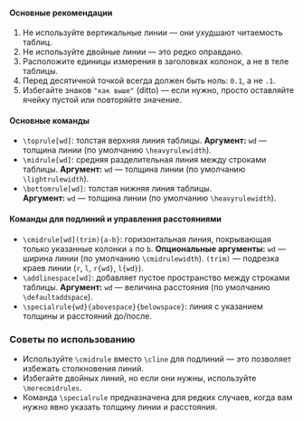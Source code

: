 #### Основные рекомендации

1. Не используйте вертикальные линии — они ухудшают читаемость таблиц.
2. Не используйте двойные линии — это редко оправдано.
3. Расположите единицы измерения в заголовках колонок, а не в теле таблицы.
4. Перед десятичной точкой всегда должен быть ноль: `0.1`, а не `.1`.
5. Избегайте знаков `"как выше"` (ditto) — если нужно, просто оставляйте ячейку пустой или повторяйте значение.

#### Основные команды

- `\toprule[wd]`: толстая верхняя линия таблицы. 
  **Аргумент:** `wd` — толщина линии (по умолчанию `\heavyrulewidth`).
- `\midrule[wd]`: средняя разделительная линия между строками таблицы. 
  **Аргумент:** `wd` — толщина линии (по умолчанию `\lightrulewidth`).
- `\bottomrule[wd]`: толстая нижняя линия таблицы.  
  **Аргумент:** `wd` — толщина линии (по умолчанию `\heavyrulewidth`).

#### Команды для подлиний и управления расстояниями

- `\cmidrule[wd](trim){a-b}`: горизонтальная линия, покрывающая только указанные колонки `a` по `b`.
  **Опциональные аргументы:**
  `wd` — ширина линии (по умолчанию `\cmidrulewidth`).
  `(trim)` — подрезка краев линии (`r`, `l`, `r{wd}`, `l{wd}`).
- `\addlinespace[wd]`: добавляет пустое пространство между строками таблицы.
  **Аргумент:** `wd` — величина расстояния (по умолчанию `\defaultaddspace`).
- `\specialrule{wd}{abovespace}{belowspace}`: линия с указанием толщины и расстояний до/после.

### Советы по использованию

- Используйте `\cmidrule` вместо `\cline` для подлиний — это позволяет избежать столкновения линий.
- Избегайте двойных линий, но если они нужны, используйте `\morecmidrules`.
- Команда `\specialrule` предназначена для редких случаев, когда вам нужно явно указать толщину линии и расстояния.